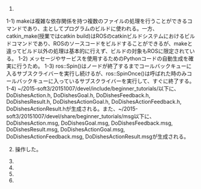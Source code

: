 1)
1-1) makeは複雑な依存関係を持つ複数のファイルの処理を行うことができるコマンドであり、主としてプログラムのビルドに使われる。一方、catkin_make(授業ではcatkin build)はROSのcatkinビルドシステムにおけるビルドコマンドであり、ROSのソースコードをビルドすることができるが、makeと違ってビルド以外の処理は基本的に行えず、ビルドの対象もROSに限定されている。
1-2) メッセージやサービスを使用するためのPythonコードの自動生成を確実に行うため。
1-3) ros::Spin()はノードが終了するまでコールバックキューに入るサブスクライバーを実行し続けるが、ros::SpinOnce()は呼ばれた時のみコールバックキューに入っているサブスクライバーを実行して、すぐに終了する。
1-4) ~/2015-soft3/20151007/devel/include/beginner_tutorials/以下に、DoDishesAction.h, DoDishesGoal.h, DoDishesFeedback.h, DoDishesResult.h, DoDishesActionGoal.h, DoDishesActionFeedback.h, DoDishesActionResult.hが生成される。また、~/2015-soft3/20151007/devel/share/beginner_tutorials/msg以下に、DoDishesAction.msg, DoDishesGoal.msg, DoDishesFeedback.msg, DoDishesResult.msg, DoDishesActionGoal.msg, DoDishesActionFeedback.msg, DoDishesActionResult.msgが生成される。

2) 操作した。

3)

4)

5)

6)
